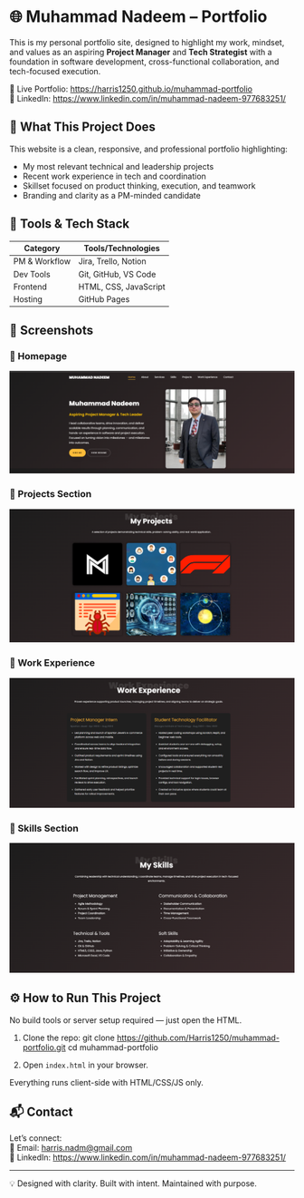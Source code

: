 # 🌐 Muhammad Nadeem – Portfolio

This is my personal portfolio site, designed to highlight my work, mindset, and values as an aspiring **Project Manager** and **Tech Strategist** with a foundation in software development, cross-functional collaboration, and tech-focused execution.

🔗 Live Portfolio: https://harris1250.github.io/muhammad-portfolio  
🔗 LinkedIn: https://www.linkedin.com/in/muhammad-nadeem-977683251/

## 👋 What This Project Does

This website is a clean, responsive, and professional portfolio highlighting:

- My most relevant technical and leadership projects
- Recent work experience in tech and coordination
- Skillset focused on product thinking, execution, and teamwork
- Branding and clarity as a PM-minded candidate

## 🧠 Tools & Tech Stack

| Category       | Tools/Technologies         |
|----------------|-----------------------------|
| PM & Workflow  | Jira, Trello, Notion        |
| Dev Tools      | Git, GitHub, VS Code        |
| Frontend       | HTML, CSS, JavaScript       |
| Hosting        | GitHub Pages                |


## 📸 Screenshots

### 🔹 Homepage  
![Homepage](screenshots/homepage-screenshot.png)

### 🔹 Projects Section  
![Projects](screenshots/projects-section.png)

### 🔹 Work Experience  
![Work Experience](screenshots/work-experience.png)

### 🔹 Skills Section  
![Skills](screenshots/skills-section.png)

## ⚙️ How to Run This Project

No build tools or server setup required — just open the HTML.

1. Clone the repo:
   git clone https://github.com/Harris1250/muhammad-portfolio.git
   cd muhammad-portfolio

2. Open `index.html` in your browser.

Everything runs client-side with HTML/CSS/JS only.

## 📬 Contact

Let’s connect:  
📧 Email: harris.nadm@gmail.com  
🔗 LinkedIn: https://www.linkedin.com/in/muhammad-nadeem-977683251/

---

💡 Designed with clarity. Built with intent. Maintained with purpose.

